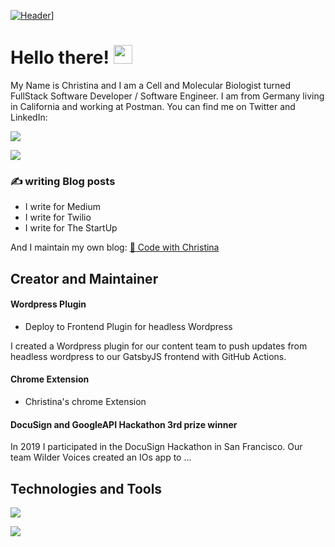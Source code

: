
[![Header](https://raw.githubusercontent.com/MartinHeinz/<OWNER>/<OWNER>/readme_header.png "Header")](https://some-url.dev/)]

# Hello there! <img src="https://raw.githubusercontent.com/MartinHeinz/MartinHeinz/master/wave.gif" width="30px">
My Name is Christina and I am a Cell and Molecular Biologist turned FullStack Software Developer / Software Engineer. I am from Germany living in California and working at Postman.
You can find me on Twitter and LinkedIn:

![](https://img.shields.io/twitter/follow/ettinchen?style=social)



![](https://img.shields.io/badge/LinkedIn-0077B5?style=for-the-badge&logo=linkedin&logoColor=white)



### ✍️ writing Blog posts
* I write for Medium
* I write for Twilio
* I write for The StartUp

And I maintain my own blog: [🦄 Code with Christina](https://www.codewithchristina.com)




## Creator and Maintainer

#### Wordpress Plugin
* Deploy to Frontend Plugin for headless Wordpress

I created a Wordpress plugin for our content team to push updates from headless wordpress to our GatsbyJS frontend with GitHub Actions.

#### Chrome Extension
* Christina's chrome Extension

#### DocuSign and GoogleAPI Hackathon 3rd prize winner
In 2019 I participated in the DocuSign Hackathon in San Francisco. Our team Wilder Voices created an IOs app to ...

## Technologies and Tools
![](https://img.shields.io/badge/Code-JavaScript-informational?style=flat&logo=<LOGO_NAME>&logoColor=white&color=blue)

![](https://img.shields.io/badge/Code-JavaScript-informational?style=plastic&logo=appveyor=<LOGO_NAME>&logoColor=white&color=2bbc8a)











<!--
**ch264/ch264** is a ✨ _special_ ✨ repository because its `README.md` (this file) appears on your GitHub profile.

Here are some ideas to get you started:

- 🔭 I’m currently working on ...
- 🌱 I’m currently learning ...
- 👯 I’m looking to collaborate on ...
- 🤔 I’m looking for help with ...
- 💬 Ask me about ...
- 📫 How to reach me: ...
- 😄 Pronouns: ...
- ⚡ Fun fact: ...
-->
